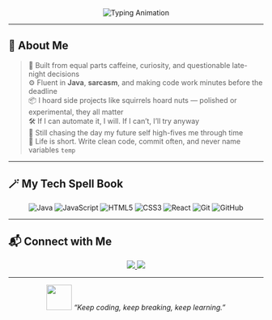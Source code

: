 <!-- Banner -->
<div align="center">
  <img src="https://readme-typing-svg.herokuapp.com?font=Fira+Code&weight=600&size=30&duration=3000&pause=800&color=00F700&center=true&vCenter=true&width=800&lines=Hey%2C+I'm+Arjun+Subramaniam;Full-Stack+Developer;Java+%7C+JavaScript+%7C+React;Crafting+Clean+%26+Scalable+Code;Turning+☕+into+Code+Magic" alt="Typing Animation" />
</div>

---

## 🚀 About Me
> 🧩 Built from equal parts caffeine, curiosity, and questionable late-night decisions  
> ⚙️ Fluent in **Java**, **sarcasm**, and making code work minutes before the deadline  
> 📦 I hoard side projects like squirrels hoard nuts — polished or experimental, they all matter  
> 🛠 If I can automate it, I will. If I can’t, I’ll try anyway  
> 📡 Still chasing the day my future self high-fives me through time  
> 🎯 Life is short. Write clean code, commit often, and never name variables `temp`

---

## 🪄 My Tech Spell Book
<div align="center">
  
![Java](https://img.shields.io/badge/Java-%23ED8B00.svg?style=for-the-badge&logo=openjdk&logoColor=white)
![JavaScript](https://img.shields.io/badge/JavaScript-%23F7DF1E.svg?style=for-the-badge&logo=javascript&logoColor=black)
![HTML5](https://img.shields.io/badge/HTML5-%23E34F26.svg?style=for-the-badge&logo=html5&logoColor=white)
![CSS3](https://img.shields.io/badge/CSS3-%231572B6.svg?style=for-the-badge&logo=css3&logoColor=white)
![React](https://img.shields.io/badge/React-%2361DAFB.svg?style=for-the-badge&logo=react&logoColor=black)
![Git](https://img.shields.io/badge/Git-%23F05032.svg?style=for-the-badge&logo=git&logoColor=white)
![GitHub](https://img.shields.io/badge/GitHub-%23121011.svg?style=for-the-badge&logo=github&logoColor=white)

</div>

---

## 📬 Connect with Me
<div align="center">
  <a href="https://linkedin.com/in/arjun-subramaniam18/" target="_blank">
    <img src="https://img.shields.io/badge/LinkedIn-%230077B5.svg?style=for-the-badge&logo=linkedin&logoColor=white" />
  </a>
  <a href="mailto:mearjunsubramaniam@gmail.com">
    <img src="https://img.shields.io/badge/Email-%23D14836.svg?style=for-the-badge&logo=gmail&logoColor=white" />
  </a>
</div>

---

<div align="center">
  <img src="https://media.giphy.com/media/du3J3cXyzhj75IOgvA/giphy.gif" width="50" />
  <i>“Keep coding, keep breaking, keep learning.”</i>
</div>
